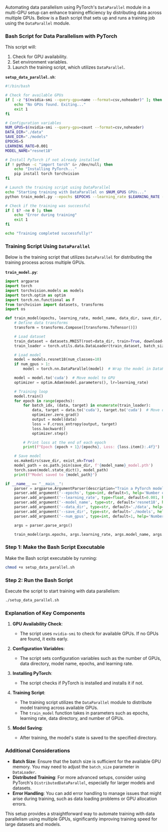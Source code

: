 Automating data parallelism using PyTorch's `DataParallel` module in a multi-GPU setup can enhance training efficiency by distributing data across multiple GPUs. Below is a Bash script that sets up and runs a training job using the `DataParallel` module.

### Bash Script for Data Parallelism with PyTorch

This script will:
1. Check for GPU availability.
2. Set environment variables.
3. Launch the training script, which utilizes `DataParallel`.

**`setup_data_parallel.sh`**:

```bash
#!/bin/bash

# Check for available GPUs
if [ -z "$(nvidia-smi --query-gpu=name --format=csv,noheader)" ]; then
    echo "No GPUs found. Exiting..."
    exit 1
fi

# Configuration variables
NUM_GPUS=$(nvidia-smi --query-gpu=count --format=csv,noheader)
DATA_DIR="./data"
SAVE_DIR="./models"
EPOCHS=5
LEARNING_RATE=0.001
MODEL_NAME="resnet18"

# Install PyTorch if not already installed
if ! python -c "import torch" &> /dev/null; then
    echo "Installing PyTorch..."
    pip install torch torchvision
fi

# Launch the training script using DataParallel
echo "Starting training with DataParallel on $NUM_GPUS GPUs..."
python train_model.py --epochs $EPOCHS --learning_rate $LEARNING_RATE --model_name $MODEL_NAME --data_dir $DATA_DIR --save_dir $SAVE_DIR --num_gpus $NUM_GPUS

# Check if the training was successful
if [ $? -ne 0 ]; then
    echo "Error during training"
    exit 1
fi

echo "Training completed successfully!"
```

### Training Script Using `DataParallel`

Below is the training script that utilizes `DataParallel` for distributing the training process across multiple GPUs.

**`train_model.py`**:

```python
import argparse
import torch
import torchvision.models as models
import torch.optim as optim
import torch.nn.functional as F
from torchvision import datasets, transforms
import os

def train_model(epochs, learning_rate, model_name, data_dir, save_dir, num_gpus):
    # Define data transforms
    transform = transforms.Compose([transforms.ToTensor()])

    # Load dataset
    train_dataset = datasets.MNIST(root=data_dir, train=True, download=True, transform=transform)
    train_loader = torch.utils.data.DataLoader(train_dataset, batch_size=64, shuffle=True)

    # Load model
    model = models.resnet18(num_classes=10)
    if num_gpus > 1:
        model = torch.nn.DataParallel(model)  # Wrap the model in DataParallel

    model = model.to('cuda')  # Move model to GPU
    optimizer = optim.Adam(model.parameters(), lr=learning_rate)

    # Training loop
    model.train()
    for epoch in range(epochs):
        for batch_idx, (data, target) in enumerate(train_loader):
            data, target = data.to('cuda'), target.to('cuda')  # Move data to GPU
            optimizer.zero_grad()
            output = model(data)
            loss = F.cross_entropy(output, target)
            loss.backward()
            optimizer.step()

        # Print loss at the end of each epoch
        print(f"Epoch {epoch + 1}/{epochs}, Loss: {loss.item():.4f}")

    # Save model
    os.makedirs(save_dir, exist_ok=True)
    model_path = os.path.join(save_dir, f'{model_name}_model.pth')
    torch.save(model.state_dict(), model_path)
    print(f"Model saved to {model_path}")

if __name__ == "__main__":
    parser = argparse.ArgumentParser(description="Train a PyTorch model using DataParallel.")
    parser.add_argument('--epochs', type=int, default=5, help='Number of training epochs')
    parser.add_argument('--learning_rate', type=float, default=0.001, help='Learning rate')
    parser.add_argument('--model_name', type=str, default='resnet18', help='Model name')
    parser.add_argument('--data_dir', type=str, default='./data', help='Directory for storing data')
    parser.add_argument('--save_dir', type=str, default='./models', help='Directory for saving models')
    parser.add_argument('--num_gpus', type=int, default=1, help='Number of available GPUs')

    args = parser.parse_args()

    train_model(args.epochs, args.learning_rate, args.model_name, args.data_dir, args.save_dir, args.num_gpus)
```

### Step 1: Make the Bash Script Executable

Make the Bash script executable by running:

```bash
chmod +x setup_data_parallel.sh
```

### Step 2: Run the Bash Script

Execute the script to start training with data parallelism:

```bash
./setup_data_parallel.sh
```

### Explanation of Key Components

1. **GPU Availability Check**:
   - The script uses `nvidia-smi` to check for available GPUs. If no GPUs are found, it exits early.

2. **Configuration Variables**:
   - The script sets configuration variables such as the number of GPUs, data directory, model name, epochs, and learning rate.

3. **Installing PyTorch**:
   - The script checks if PyTorch is installed and installs it if not.

4. **Training Script**:
   - The training script utilizes the `DataParallel` module to distribute model training across available GPUs.
   - The `train_model` function takes in parameters such as epochs, learning rate, data directory, and number of GPUs.

5. **Model Saving**:
   - After training, the model's state is saved to the specified directory.

### Additional Considerations

- **Batch Size**: Ensure that the batch size is sufficient for the available GPU memory. You may need to adjust the `batch_size` parameter in `DataLoader`.
- **Distributed Training**: For more advanced setups, consider using PyTorch's `DistributedDataParallel`, especially for larger models and datasets.
- **Error Handling**: You can add error handling to manage issues that might arise during training, such as data loading problems or GPU allocation errors.

This setup provides a straightforward way to automate training with data parallelism using multiple GPUs, significantly improving training speed for large datasets and models.